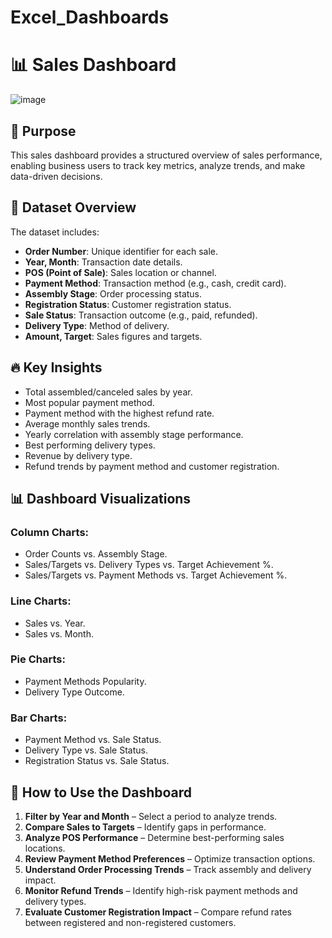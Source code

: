 # Excel_Dashboards
 # 📊 Sales Dashboard
![image](https://github.com/user-attachments/assets/a5855b28-cdf1-4018-821a-34e9dd34b52f)
## 🎯 Purpose
This sales dashboard provides a structured overview of sales performance, enabling business users to track key metrics, analyze trends, and make data-driven decisions.

## 📂 Dataset Overview
The dataset includes:
- **Order Number**: Unique identifier for each sale.
- **Year, Month**: Transaction date details.
- **POS (Point of Sale)**: Sales location or channel.
- **Payment Method**: Transaction method (e.g., cash, credit card).
- **Assembly Stage**: Order processing status.
- **Registration Status**: Customer registration status.
- **Sale Status**: Transaction outcome (e.g., paid, refunded).
- **Delivery Type**: Method of delivery.
- **Amount, Target**: Sales figures and targets.

## 🔥 Key Insights
- Total assembled/canceled sales by year.
- Most popular payment method.
- Payment method with the highest refund rate.
- Average monthly sales trends.
- Yearly correlation with assembly stage performance.
- Best performing delivery types.
- Revenue by delivery type.
- Refund trends by payment method and customer registration.

## 📊 Dashboard Visualizations
### Column Charts:
- Order Counts vs. Assembly Stage.
- Sales/Targets vs. Delivery Types vs. Target Achievement %.
- Sales/Targets vs. Payment Methods vs. Target Achievement %.

### Line Charts:
- Sales vs. Year.
- Sales vs. Month.

### Pie Charts:
- Payment Methods Popularity.
- Delivery Type Outcome.

### Bar Charts:
- Payment Method vs. Sale Status.
- Delivery Type vs. Sale Status.
- Registration Status vs. Sale Status.

## 📌 How to Use the Dashboard
1. **Filter by Year and Month** – Select a period to analyze trends.
2. **Compare Sales to Targets** – Identify gaps in performance.
3. **Analyze POS Performance** – Determine best-performing sales locations.
4. **Review Payment Method Preferences** – Optimize transaction options.
5. **Understand Order Processing Trends** – Track assembly and delivery impact.
6. **Monitor Refund Trends** – Identify high-risk payment methods and delivery types.
7. **Evaluate Customer Registration Impact** – Compare refund rates between registered and non-registered customers.

